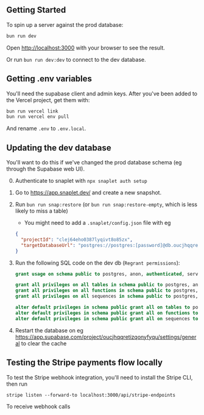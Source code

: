 ## Getting Started

To spin up a server against the prod database:

```bash
bun run dev
```

Open [http://localhost:3000](http://localhost:3000) with your browser to see the result.

Or run `bun run dev:dev` to connect to the dev database.

## Getting .env variables

You'll need the supabase client and admin keys. After you've been added to the
Vercel project, get them with:

```bash
bun run vercel link
bun run vercel env pull
```

And rename `.env` to `.env.local`.

## Updating the dev database

You'll want to do this if we've changed the prod database schema (eg through the Supabase web UI).

0. Authenticate to snaplet with `npx snaplet auth setup`
1. Go to https://app.snaplet.dev/ and create a new snapshot.
2. Run `bun run snap:restore` (or `bun run snap:restore-empty`, which is less likely to miss a table)

   - You might need to add a `.snaplet/config.json` file with eg

   ```json
   {
     "projectId": "clej64eho0387lyqivt8o85zx",
     "targetDatabaseUrl": "postgres://postgres:[password]@db.oucjhqqretizqonyfyqu.supabase.co:6543/postgres"
   }
   ```

3. Run the following SQL code on the dev db (`Regrant permissions`):

   ```sql
   grant usage on schema public to postgres, anon, authenticated, service_role;

   grant all privileges on all tables in schema public to postgres, anon, authenticated, service_role, supabase_admin;
   grant all privileges on all functions in schema public to postgres, anon, authenticated, service_role, supabase_admin;
   grant all privileges on all sequences in schema public to postgres, anon, authenticated, service_role, supabase_admin;

   alter default privileges in schema public grant all on tables to postgres, anon, authenticated, service_role;
   alter default privileges in schema public grant all on functions to postgres, anon, authenticated, service_role;
   alter default privileges in schema public grant all on sequences to postgres, anon, authenticated, service_role;

   ```

4. Restart the database on eg https://app.supabase.com/project/oucjhqqretizqonyfyqu/settings/general to clear the cache

## Testing the Stripe payments flow locally

To test the Stripe webhook integration, you'll need to install the Stripe CLI, then run

```
stripe listen --forward-to localhost:3000/api/stripe-endpoints
```

To receive webhook calls
